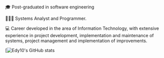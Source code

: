 🎓 Post-graduated in software engineering

🧑🏽‍💻 Systems Analyst and Programmer. 

💻 Career developed in the area of Information Technology, with extensive experience in project development, implementation and maintenance of systems, project management and implementation of improvements. 

[![Edy10's GitHub stats](https://github-readme-stats.vercel.app/api?username=Edy10&show_icons=true&theme=radical)

